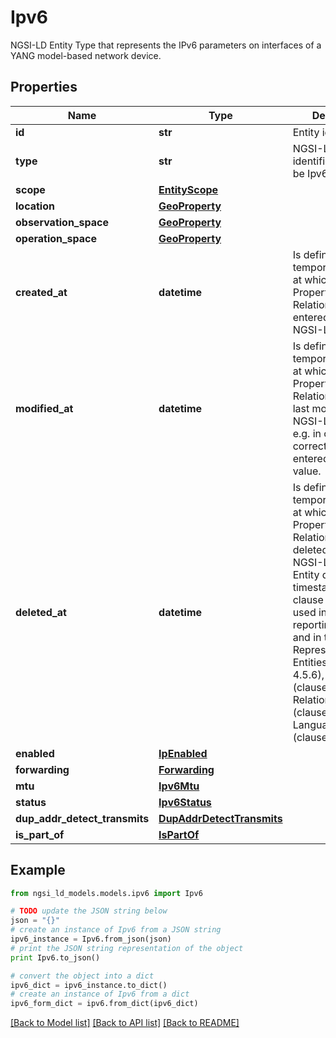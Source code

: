 # Ipv6

NGSI-LD Entity Type that represents the IPv6 parameters on interfaces of a YANG model-based network device. 

## Properties
Name | Type | Description | Notes
------------ | ------------- | ------------- | -------------
**id** | **str** | Entity id.  | [optional] 
**type** | **str** | NGSI-LD Entity identifier. It has to be Ipv6. | [optional] [default to 'Ipv6']
**scope** | [**EntityScope**](EntityScope.md) |  | [optional] 
**location** | [**GeoProperty**](GeoProperty.md) |  | [optional] 
**observation_space** | [**GeoProperty**](GeoProperty.md) |  | [optional] 
**operation_space** | [**GeoProperty**](GeoProperty.md) |  | [optional] 
**created_at** | **datetime** | Is defined as the temporal Property at which the Entity, Property or Relationship was entered into an NGSI-LD system.  | [optional] [readonly] 
**modified_at** | **datetime** | Is defined as the temporal Property at which the Entity, Property or Relationship was last modified in an NGSI-LD system, e.g. in order to correct a previously entered incorrect value.  | [optional] [readonly] 
**deleted_at** | **datetime** | Is defined as the temporal Property at which the Entity, Property or Relationship was deleted from an NGSI-LD system.  Entity deletion timestamp. See clause 4.8 It is only used in notifications reporting deletions and in the Temporal Representation of Entities (clause 4.5.6), Properties (clause 4.5.7), Relationships (clause 4.5.8) and LanguageProperties (clause 5.2.32).  | [optional] [readonly] 
**enabled** | [**IpEnabled**](IpEnabled.md) |  | [optional] 
**forwarding** | [**Forwarding**](Forwarding.md) |  | [optional] 
**mtu** | [**Ipv6Mtu**](Ipv6Mtu.md) |  | [optional] 
**status** | [**Ipv6Status**](Ipv6Status.md) |  | [optional] 
**dup_addr_detect_transmits** | [**DupAddrDetectTransmits**](DupAddrDetectTransmits.md) |  | [optional] 
**is_part_of** | [**IsPartOf**](IsPartOf.md) |  | 

## Example

```python
from ngsi_ld_models.models.ipv6 import Ipv6

# TODO update the JSON string below
json = "{}"
# create an instance of Ipv6 from a JSON string
ipv6_instance = Ipv6.from_json(json)
# print the JSON string representation of the object
print Ipv6.to_json()

# convert the object into a dict
ipv6_dict = ipv6_instance.to_dict()
# create an instance of Ipv6 from a dict
ipv6_form_dict = ipv6.from_dict(ipv6_dict)
```
[[Back to Model list]](../README.md#documentation-for-models) [[Back to API list]](../README.md#documentation-for-api-endpoints) [[Back to README]](../README.md)


